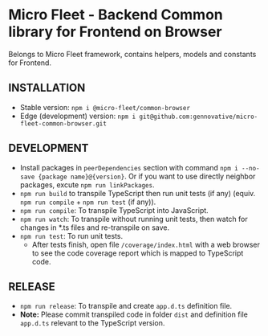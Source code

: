 # Micro Fleet - Backend Common library for Frontend on Browser

Belongs to Micro Fleet framework, contains helpers, models and constants for Frontend.

## INSTALLATION

- Stable version: `npm i @micro-fleet/common-browser`
- Edge (development) version: `npm i git@github.com:gennovative/micro-fleet-common-browser.git`

## DEVELOPMENT

- Install packages in `peerDependencies` section with command `npm i --no-save {package name}@{version}`. Or if you want to use directly neighbor packages, excute `npm run linkPackages`.
- `npm run build` to transpile TypeScript then run unit tests (if any) (equiv. `npm run compile` + `npm run test` (if any)).
- `npm run compile`: To transpile TypeScript into JavaScript.
- `npm run watch`: To transpile without running unit tests, then watch for changes in *.ts files and re-transpile on save.
- `npm run test`: To run unit tests.
  * After tests finish, open file `/coverage/index.html` with a web browser to see the code coverage report which is mapped to TypeScript code.

## RELEASE

- `npm run release`: To transpile and create `app.d.ts` definition file.
- **Note:** Please commit transpiled code in folder `dist` and definition file `app.d.ts` relevant to the TypeScript version.